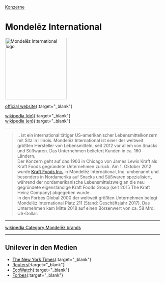 [Konzerne](../konzerne.html)   

# Mondelēz International

<img src="https://upload.wikimedia.org/wikipedia/commons/c/c7/Mondelez_international_2012_logo.svg" height="200" alt="Mondelēz International logo">   

[official website](http://www.mondelezinternational.com/){:target="_blank"}   

[wikipedia (de)](https://de.wikipedia.org/wiki/Mondel%C4%93z_International){:target="_blank"}   
[wikipedia (en)](https://en.wikipedia.org/wiki/Mondelez_International){:target="_blank"}   

---

> .. ist ein international tätiger US-amerikanischer Lebensmittelkonzern mit Sitz in Illinois. Mondelēz International ist einer der weltweit größten Hersteller von Lebensmitteln, seit 2012 vor allem von Snacks und Süßwaren. Das Unternehmen beliefert Kunden in ca. 160 Ländern.  
Der Konzern geht auf das 1903 in Chicago von James Lewis Kraft als Kraft Foods gegründete Unternehmen zurück. Am 1. Oktober 2012 wurde [Kraft Foods Inc.](../konzerne/kraft_foods_inc.html) in Mondelēz International, Inc. umbenannt und besonders in Nordamerika auf Snacks und Süßwaren spezialisiert, während der nordamerikanische Lebensmittelzweig an die neu gegründete eigenständige Kraft Foods Group (seit 2015 The Kraft Heinz Company) abgegeben wurde.  
In den Forbes Global 2000 der weltweit größten Unternehmen belegt Mondelēz International Platz 211 (Stand: Geschäftsjahr 2017). Das Unternehmen kam Mitte 2018 auf einen Börsenwert von ca. 58 Mrd. US-Dollar.  

---

[wikipedia Category:Mondelēz brands](https://en.wikipedia.org/wiki/Category:Mondel%C4%93z_brands)

---

## Unilever in den Medien
* [The New York Times](https://www.nytimes.com/topic/company/mondelez-international-inc){:target="_blank"}   
* [Reuters](https://www.reuters.com/finance/stocks/company-news/MDLZ.O){:target="_blank"}   
* [EcoWatch](https://www.ecowatch.com/tag/mondelez){:target="_blank"}   
* [Forbes](https://www.forbes.com/companies/unilever/#35780a2b293d){:target="_blank"}   
